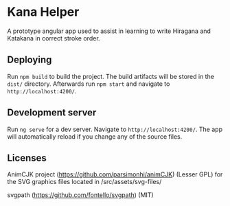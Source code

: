 # Kana Helper

A prototype angular app used to assist in learning to write Hiragana and Katakana in correct stroke order. 

## Deploying

Run `npm build` to build the project. The build artifacts will be stored in the `dist/` directory. Afterwards run `npm start` and navigate to `http://localhost:4200/`.

## Development server

Run `ng serve` for a dev server. Navigate to `http://localhost:4200/`. The app will automatically reload if you change any of the source files.

## Licenses

AnimCJK project (https://github.com/parsimonhi/animCJK) (Lesser GPL) for the SVG graphics files located in /src/assets/svg-files/

svgpath (https://github.com/fontello/svgpath) (MIT)
